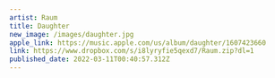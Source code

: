 ```yaml
---
artist: Raum
title: Daughter
new_image: /images/daughter.jpg
apple_link: https://music.apple.com/us/album/daughter/1607423660
link: https://www.dropbox.com/s/i8lyryfie5qexd7/Raum.zip?dl=1
published_date: 2022-03-11T00:40:57.312Z
---
```

